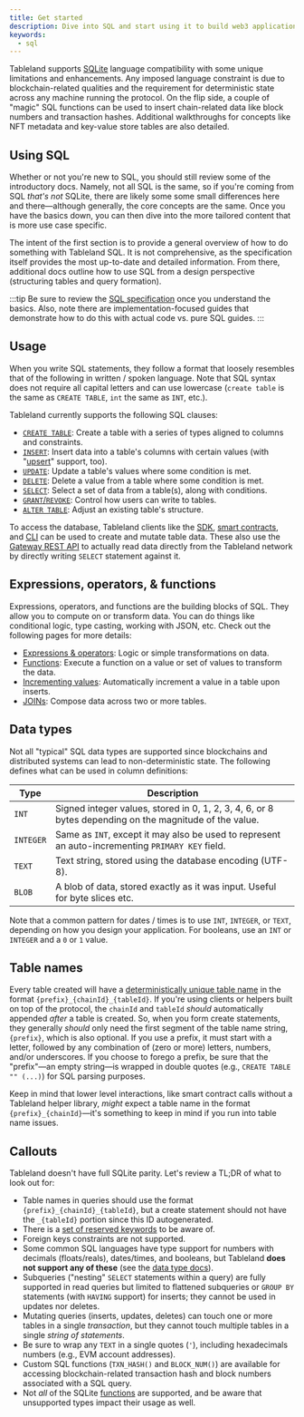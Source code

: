 ```yaml
---
title: Get started
description: Dive into SQL and start using it to build web3 applications.
keywords:
  - sql
---
```


Tableland supports [SQLite](https://www.sqlite.org/fullsql.html) language compatibility with some unique limitations and enhancements. Any imposed language constraint is due to blockchain-related qualities and the requirement for deterministic state across any machine running the protocol. On the flip side, a couple of "magic" SQL functions can be used to insert chain-related data like block numbers and transaction hashes. Additional walkthroughs for concepts like NFT metadata and key-value store tables are also detailed.

## Using SQL

Whether or not you're new to SQL, you should still review some of the introductory docs. Namely, not all SQL is the same, so if you're coming from SQL _that's not_ SQLite, there are likely some some small differences here and there—although generally, the core concepts are the same. Once you have the basics down, you can then dive into the more tailored content that is more use case specific.

The intent of the first section is to provide a general overview of how to do something with Tableland SQL. It is not comprehensive, as the specification itself provides the most up-to-date and detailed information. From there, additional docs outline how to use SQL from a design perspective (structuring tables and query formation).

:::tip
Be sure to review the [SQL specification](/sql/specification) once you understand the basics. Also, note there are implementation-focused guides that demonstrate how to do this with actual code vs. pure SQL guides.
:::

## Usage

When you write SQL statements, they follow a format that loosely resembles that of the following in written / spoken language. Note that SQL syntax does not require all capital letters and can use lowercase (`create table` is the same as `CREATE TABLE`, `int` the same as `INT`, etc.).

Tableland currently supports the following SQL clauses:

- [`CREATE TABLE`](/sql/create): Create a table with a series of types aligned to columns and constraints.
- [`INSERT`](/sql/write#inserting-data): Insert data into a table's columns with certain values (with "[upsert](/sql/write#upserts)" support, too).
- [`UPDATE`](/sql/write#updating-data): Update a table's values where some condition is met.
- [`DELETE`](/sql/write#deleting-data): Delete a value from a table where some condition is met.
- [`SELECT`](/sql/read): Select a set of data from a table(s), along with conditions.
- [`GRANT`/`REVOKE`](/sql/access-control): Control how users can write to tables.
- [`ALTER TABLE`](/sql/alter-table): Adjust an existing table's structure.

To access the database, Tableland clients like the [SDK](/sdk), [smart contracts](/smart-contracts), and [CLI](/cli) can be used to create and mutate table data. These also use the [Gateway REST API](/validator/api) to actually read data directly from the Tableland network by directly writing `SELECT` statement against it.

## Expressions, operators, & functions

Expressions, operators, and functions are the building blocks of SQL. They allow you to compute on or transform data. You can do things like conditional logic, type casting, working with JSON, etc. Check out the following pages for more details:

- [Expressions & operators](/sql/expressions): Logic or simple transformations on data.
- [Functions](/sql/functions): Execute a function on a value or set of values to transform the data.
- [Incrementing values](/sql/incrementing-values): Automatically increment a value in a table upon inserts.
- [JOINs](/sql/composing-data): Compose data across two or more tables.

## Data types

Not all "typical" SQL data types are supported since blockchains and distributed systems can lead to non-deterministic state. The following defines what can be used in column definitions:

| Type      | Description                                                                                            |
| --------- | ------------------------------------------------------------------------------------------------------ |
| `INT`     | Signed integer values, stored in 0, 1, 2, 3, 4, 6, or 8 bytes depending on the magnitude of the value. |
| `INTEGER` | Same as `INT`, except it may also be used to represent an auto-incrementing `PRIMARY KEY` field.       |
| `TEXT`    | Text string, stored using the database encoding (UTF-8).                                               |
| `BLOB`    | A blob of data, stored exactly as it was input. Useful for byte slices etc.                            |

Note that a common pattern for dates / times is to use `INT`, `INTEGER`, or `TEXT`, depending on how you design your application. For booleans, use an `INT` or `INTEGER` and a `0` or `1` value.

## Table names

Every table created will have a [deterministically unique table name](/fundamentals/architecture/table-token.md) in the format `{prefix}_{chainId}_{tableId}`. If you're using clients or helpers built on top of the protocol, the `chainId` and `tableId` _should_ automatically appended _after_ a table is created. So, when you form create statements, they generally _should_ only need the first segment of the table name string, `{prefix}`, which is also optional. If you use a prefix, it must start with a letter, followed by any combination of (zero or more) letters, numbers, and/or underscores. If you choose to forego a prefix, be sure that the "prefix"—an empty string—is wrapped in double quotes (e.g., `CREATE TABLE "" (...)`) for SQL parsing purposes.

Keep in mind that lower level interactions, like smart contract calls without a Tableland helper library, _might_ expect a table name in the format `{prefix}_{chainId}`—it's something to keep in mind if you run into table name issues.

## Callouts

Tableland doesn't have full SQLite parity. Let's review a TL;DR of what to look out for:

- Table names in queries should use the format `{prefix}_{chainId}_{tableId}`, but a create statement should not have the `_{tableId}` portion since this ID autogenerated.
- There is a [set of reserved keywords](/sql/specification#reserved-keywords) to be aware of.
- Foreign keys constraints are not supported.
- Some common SQL languages have type support for numbers with decimals (floats/reals), dates/times, and booleans, but Tableland **does not support any of these** (see the [data type docs](/sql/#data-types)).
- Subqueries ("nesting" `SELECT` statements within a query) are fully supported in read queries but limited to flattened subqueries or `GROUP BY` statements (with `HAVING` support) for inserts; they cannot be used in updates nor deletes.
- Mutating queries (inserts, updates, deletes) can touch one or more tables in a single _transaction_, but they cannot touch multiple tables in a single _string of statements_.
- Be sure to wrap any `TEXT` in a single quotes (`'`), including hexadecimals numbers (e.g., EVM account addresses).
- Custom SQL functions (`TXN_HASH()` and `BLOCK_NUM()`) are available for accessing blockchain-related transaction hash and block numbers associated with a SQL query.
- Not _all_ of the SQLite [functions](https://www.sqlite.org/lang_corefunc.html) are supported, and be aware that unsupported types impact their usage as well.
